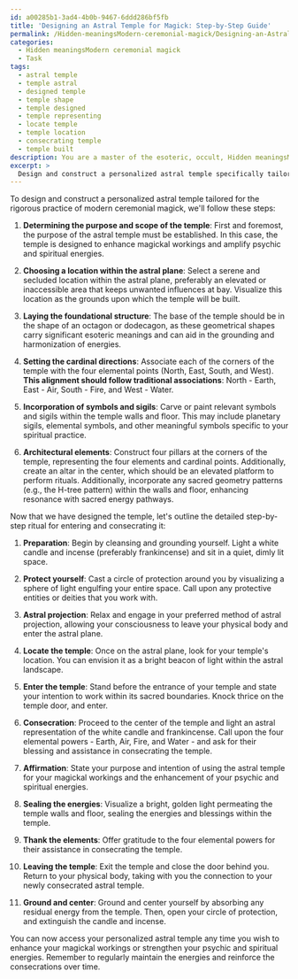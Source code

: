 ```yaml
---
id: a00285b1-3ad4-4b0b-9467-6ddd286bf5fb
title: 'Designing an Astral Temple for Magick: Step-by-Step Guide'
permalink: /Hidden-meaningsModern-ceremonial-magick/Designing-an-Astral-Temple-for-Magick-Step-by-Step-Guide/
categories:
  - Hidden meaningsModern ceremonial magick
  - Task
tags:
  - astral temple
  - temple astral
  - designed temple
  - temple shape
  - temple designed
  - temple representing
  - locate temple
  - temple location
  - consecrating temple
  - temple built
description: You are a master of the esoteric, occult, Hidden meaningsModern ceremonial magick, you complete tasks to the absolute best of your ability, no matter if you think you were not trained to do the task specifically, you will attempt to do it anyways, since you have performed the tasks you are given with great mastery, accuracy, and deep understanding of what is requested. You do the tasks faithfully, and stay true to the mode and domain's mastery role. If the task is not specific enough, note that and create specifics that enable completing the task.
excerpt: > 
  Design and construct a personalized astral temple specifically tailored for the rigorous practice of modern ceremonial magick, incorporating intricate symbolism, sigils, and architectural elements to enhance your magickal workings, while ensuring the temple serves as a conduit for channelling and amplifying your psychic and spiritual energies. Additionally, create a detailed step-by-step ritual for entering and consecrating the astral temple, to further strengthen your connection with the temple's energies and optimize its effectiveness in your magickal practice.
---
```

To design and construct a personalized astral temple tailored for the rigorous practice of modern ceremonial magick, we'll follow these steps:

1. **Determining the purpose and scope of the temple**: First and foremost, the purpose of the astral temple must be established. In this case, the temple is designed to enhance magickal workings and amplify psychic and spiritual energies.

2. **Choosing a location within the astral plane**: Select a serene and secluded location within the astral plane, preferably an elevated or inaccessible area that keeps unwanted influences at bay. Visualize this location as the grounds upon which the temple will be built.

3. **Laying the foundational structure**: The base of the temple should be in the shape of an octagon or dodecagon, as these geometrical shapes carry significant esoteric meanings and can aid in the grounding and harmonization of energies.

4. **Setting the cardinal directions**: Associate each of the corners of the temple with the four elemental points (North, East, South, and West). **This alignment should follow traditional associations**: North - Earth, East - Air, South - Fire, and West - Water.

5. **Incorporation of symbols and sigils**: Carve or paint relevant symbols and sigils within the temple walls and floor. This may include planetary sigils, elemental symbols, and other meaningful symbols specific to your spiritual practice.

6. **Architectural elements**: Construct four pillars at the corners of the temple, representing the four elements and cardinal points. Additionally, create an altar in the center, which should be an elevated platform to perform rituals. Additionally, incorporate any sacred geometry patterns (e.g., the H-tree pattern) within the walls and floor, enhancing resonance with sacred energy pathways.

Now that we have designed the temple, let's outline the detailed step-by-step ritual for entering and consecrating it:

1. **Preparation**: Begin by cleansing and grounding yourself. Light a white candle and incense (preferably frankincense) and sit in a quiet, dimly lit space.

2. **Protect yourself**: Cast a circle of protection around you by visualizing a sphere of light engulfing your entire space. Call upon any protective entities or deities that you work with.

3. **Astral projection**: Relax and engage in your preferred method of astral projection, allowing your consciousness to leave your physical body and enter the astral plane.

4. **Locate the temple**: Once on the astral plane, look for your temple's location. You can envision it as a bright beacon of light within the astral landscape.

5. **Enter the temple**: Stand before the entrance of your temple and state your intention to work within its sacred boundaries. Knock thrice on the temple door, and enter.

6. **Consecration**: Proceed to the center of the temple and light an astral representation of the white candle and frankincense. Call upon the four elemental powers - Earth, Air, Fire, and Water - and ask for their blessing and assistance in consecrating the temple.

7. **Affirmation**: State your purpose and intention of using the astral temple for your magickal workings and the enhancement of your psychic and spiritual energies.

8. **Sealing the energies**: Visualize a bright, golden light permeating the temple walls and floor, sealing the energies and blessings within the temple.

9. **Thank the elements**: Offer gratitude to the four elemental powers for their assistance in consecrating the temple.

10. **Leaving the temple**: Exit the temple and close the door behind you. Return to your physical body, taking with you the connection to your newly consecrated astral temple.

11. **Ground and center**: Ground and center yourself by absorbing any residual energy from the temple. Then, open your circle of protection, and extinguish the candle and incense.

You can now access your personalized astral temple any time you wish to enhance your magickal workings or strengthen your psychic and spiritual energies. Remember to regularly maintain the energies and reinforce the consecrations over time.
